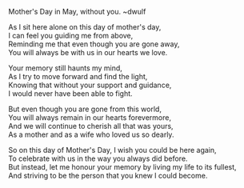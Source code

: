 
Mother's Day in May, without you.
~dwulf

As I sit here alone on this day of mother's day,  
I can feel you guiding me from above,  
Reminding me that even though you are gone away,  
You will always be with us in our hearts we love.

Your memory still haunts my mind,  
As I try to move forward and find the light,  
Knowing that without your support and guidance,  
I would never have been able to fight.

But even though you are gone from this world,  
You will always remain in our hearts forevermore,  
And we will continue to cherish all that was yours,  
As a mother and as a wife who loved us so dearly.

So on this day of Mother's Day, I wish you could be here again,  
To celebrate with us in the way you always did before.  
But instead, let me honour your memory by living my life to its fullest,  
And striving to be the person that you knew I could become.